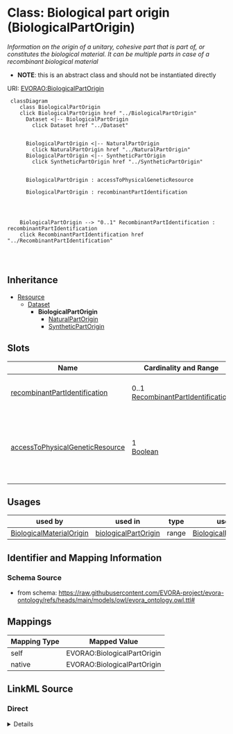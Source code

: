 

# Class: Biological part origin (BiologicalPartOrigin)


_Information on the origin of a unitary, cohesive part that is part of, or constitutes the biological material. It can be multiple parts in case of a recombinant biological material_




* __NOTE__: this is an abstract class and should not be instantiated directly


URI: [EVORAO:BiologicalPartOrigin](https://raw.githubusercontent.com/EVORA-project/evora-ontology/refs/heads/main/models/owl/evora_ontology.owl.ttl#BiologicalPartOrigin)






```mermaid
 classDiagram
    class BiologicalPartOrigin
    click BiologicalPartOrigin href "../BiologicalPartOrigin"
      Dataset <|-- BiologicalPartOrigin
        click Dataset href "../Dataset"
      

      BiologicalPartOrigin <|-- NaturalPartOrigin
        click NaturalPartOrigin href "../NaturalPartOrigin"
      BiologicalPartOrigin <|-- SyntheticPartOrigin
        click SyntheticPartOrigin href "../SyntheticPartOrigin"
      
      
      BiologicalPartOrigin : accessToPhysicalGeneticResource
        
      BiologicalPartOrigin : recombinantPartIdentification
        
          
    
    
    BiologicalPartOrigin --> "0..1" RecombinantPartIdentification : recombinantPartIdentification
    click RecombinantPartIdentification href "../RecombinantPartIdentification"

        
      
```





## Inheritance
* [Resource](Resource.md)
    * [Dataset](Dataset.md)
        * **BiologicalPartOrigin**
            * [NaturalPartOrigin](NaturalPartOrigin.md)
            * [SyntheticPartOrigin](SyntheticPartOrigin.md)



## Slots

| Name | Cardinality and Range | Description | Inheritance |
| ---  | --- | --- | --- |
| [recombinantPartIdentification](recombinantPartIdentification.md) | 0..1 <br/> [RecombinantPartIdentification](RecombinantPartIdentification.md) | Identification of a recombinant part | direct |
| [accessToPhysicalGeneticResource](accessToPhysicalGeneticResource.md) | 1 <br/> [Boolean](Boolean.md) | Indicate if the biological part was produced with access to a physical geneti... | direct |





## Usages

| used by | used in | type | used |
| ---  | --- | --- | --- |
| [BiologicalMaterialOrigin](BiologicalMaterialOrigin.md) | [biologicalPartOrigin](biologicalPartOrigin.md) | range | [BiologicalPartOrigin](BiologicalPartOrigin.md) |






## Identifier and Mapping Information







### Schema Source


* from schema: https://raw.githubusercontent.com/EVORA-project/evora-ontology/refs/heads/main/models/owl/evora_ontology.owl.ttl#




## Mappings

| Mapping Type | Mapped Value |
| ---  | ---  |
| self | EVORAO:BiologicalPartOrigin |
| native | EVORAO:BiologicalPartOrigin |







## LinkML Source

<!-- TODO: investigate https://stackoverflow.com/questions/37606292/how-to-create-tabbed-code-blocks-in-mkdocs-or-sphinx -->

### Direct

<details>
```yaml
name: BiologicalPartOrigin
description: Information on the origin of a unitary, cohesive part that is part of,
  or constitutes the biological material. It can be multiple parts in case of a recombinant
  biological material
title: Biological part origin
from_schema: https://raw.githubusercontent.com/EVORA-project/evora-ontology/refs/heads/main/models/owl/evora_ontology.owl.ttl#
is_a: Dataset
abstract: true
slots:
- recombinantPartIdentification
- accessToPhysicalGeneticResource
slot_usage:
  recombinantPartIdentification:
    name: recombinantPartIdentification
    description: Identification of a recombinant part
    title: recombinant part identification
    comments:
    - Information not required if the current biological part constitutes the complete
      biological material
    domain_of:
    - BiologicalPartOrigin
    range: RecombinantPartIdentification
    required: false
    multivalued: false
  accessToPhysicalGeneticResource:
    name: accessToPhysicalGeneticResource
    description: Indicate if the biological part was produced with access to a physical
      genetic resource
    title: access to physical genetic resource
    domain_of:
    - BiologicalPartOrigin
    range: boolean
    required: true
    multivalued: false

```
</details>

### Induced

<details>
```yaml
name: BiologicalPartOrigin
description: Information on the origin of a unitary, cohesive part that is part of,
  or constitutes the biological material. It can be multiple parts in case of a recombinant
  biological material
title: Biological part origin
from_schema: https://raw.githubusercontent.com/EVORA-project/evora-ontology/refs/heads/main/models/owl/evora_ontology.owl.ttl#
is_a: Dataset
abstract: true
slot_usage:
  recombinantPartIdentification:
    name: recombinantPartIdentification
    description: Identification of a recombinant part
    title: recombinant part identification
    comments:
    - Information not required if the current biological part constitutes the complete
      biological material
    domain_of:
    - BiologicalPartOrigin
    range: RecombinantPartIdentification
    required: false
    multivalued: false
  accessToPhysicalGeneticResource:
    name: accessToPhysicalGeneticResource
    description: Indicate if the biological part was produced with access to a physical
      genetic resource
    title: access to physical genetic resource
    domain_of:
    - BiologicalPartOrigin
    range: boolean
    required: true
    multivalued: false
attributes:
  recombinantPartIdentification:
    name: recombinantPartIdentification
    description: Identification of a recombinant part
    title: recombinant part identification
    comments:
    - Information not required if the current biological part constitutes the complete
      biological material
    from_schema: https://raw.githubusercontent.com/EVORA-project/evora-ontology/refs/heads/main/models/owl/evora_ontology.owl.ttl#
    rank: 1000
    alias: recombinantPartIdentification
    owner: BiologicalPartOrigin
    domain_of:
    - BiologicalPartOrigin
    range: RecombinantPartIdentification
    required: false
    multivalued: false
  accessToPhysicalGeneticResource:
    name: accessToPhysicalGeneticResource
    description: Indicate if the biological part was produced with access to a physical
      genetic resource
    title: access to physical genetic resource
    from_schema: https://raw.githubusercontent.com/EVORA-project/evora-ontology/refs/heads/main/models/owl/evora_ontology.owl.ttl#
    rank: 1000
    alias: accessToPhysicalGeneticResource
    owner: BiologicalPartOrigin
    domain_of:
    - BiologicalPartOrigin
    range: boolean
    required: true
    multivalued: false

```
</details>